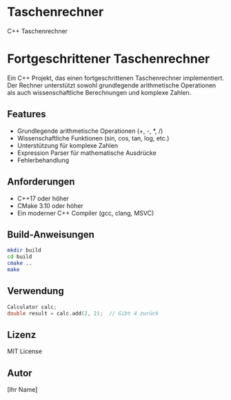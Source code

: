 # Taschenrechner
C++ Taschenrechner 
# Fortgeschrittener Taschenrechner

Ein C++ Projekt, das einen fortgeschrittenen Taschenrechner implementiert. Der Rechner unterstützt sowohl grundlegende arithmetische Operationen als auch wissenschaftliche Berechnungen und komplexe Zahlen.

## Features

- Grundlegende arithmetische Operationen (+, -, *, /)
- Wissenschaftliche Funktionen (sin, cos, tan, log, etc.)
- Unterstützung für komplexe Zahlen
- Expression Parser für mathematische Ausdrücke
- Fehlerbehandlung

## Anforderungen

- C++17 oder höher
- CMake 3.10 oder höher
- Ein moderner C++ Compiler (gcc, clang, MSVC)

## Build-Anweisungen

```bash
mkdir build
cd build
cmake ..
make
```

## Verwendung

```cpp
Calculator calc;
double result = calc.add(2, 2);  // Gibt 4 zurück
```

## Lizenz

MIT License

## Autor

[Ihr Name]
